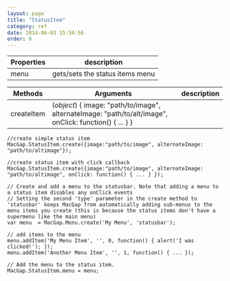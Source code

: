 ```yaml
---
layout: page
title: "StatusItem"
category: ref
date: 2014-06-03 15:54:56
order: 8
---
```




Properties | description
---------- | -----------
menu | gets/sets the status items menu


Methods  | Arguments | description
-------- | --------- | ------------
createItem | (*object*) { image: "path/to/image", alternateImage: "path/to/alt/image", onClick: function() { ... } } |

```
//create simple status item
MacGap.StatusItem.create({image:"path/to/image", alternateImage: "path/to/altimage"});
     
//create status item with click callback
MacGap.StatusItem.create({image:"path/to/image", alternateImage: "path/to/altimage", onClick: function() { ... } });

// Create and add a menu to the statusbar. Note that adding a menu to a status item disables any onClick events
// Setting the second 'type' parameter in the create method to 'statusbar' keeps MacGap from automatically adding sub-menus to the menu items you create (this is because the status items don't have a supermenu like the main menu)
var menu  = MacGap.Menu.create('My Menu', 'statusbar'); 

// add items to the menu
menu.addItem('My Menu Item', '', 0, function() { alert('I was clicked!'); });
menu.addItem('Another Menu Item', '', 1, function() { ... });

// Add the menu to the status item.
MacGap.StatusItem.menu = menu;
```




